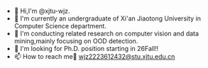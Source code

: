 - 👋 Hi,I'm @xjtu-wjz.
- 🌱 I'm currently an undergraduate of Xi'an Jiaotong University in Computer Science department.
- 🔎 I'm conducting related research on computer vision and data mining,mainly focusing on OOD detection.
- 💞 I'm looking for Ph.D. position starting in 26Fall!!
- 📫 How to reach me:email: wjz2223612432@stu.xjtu.edu.cn
